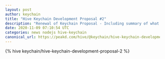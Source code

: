 ```yaml
---
layout: post
author: keychain
title: "Hive Keychain Development Proposal #2"
description: "Renewal of Keychain Proposal - Including summary of what has been done so far and our future plans"
date: 2020-11-09 07:10:54 UTC
categories: news nodejs hive-keychain
canonical_url: https://peakd.com/hive/@keychain/hive-keychain-development-proposal-2
---
```

{% hive keychain/hive-keychain-development-proposal-2 %}
